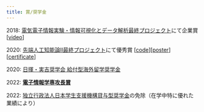 ```yaml
---
title: 賞/奨学金
---
```


2018: [電気電子情報実験・情報可視化とデータ解析最終プロジェクト](https://yatani.jp/teaching/doku.php?id=2021infovislab:start)にて企業賞 [[video](https://www.youtube.com/watch?v=LWtJZZejSDs)]

2020: [先端人工知能論Ⅱ最終プロジェクト](https://www.ai.u-tokyo.ac.jp/ja/lectures/fai-2)にて優秀賞 [[code](https://github.com/futakw/Twitter_Image_Captioning)][[poster](https://sosuke115.github.io/files/twitter_image_caption.pdf)][[certificate](https://sosuke115.github.io/files/twitter_certificate.jpg)]

2020: [日揮・実吉奨学会 給付型海外留学奨学金](https://www.jgcs.or.jp/business/abroad.html)
<!-- （Covid-19の影響でミュンヘン工科大学への留学が中止） -->

2022: **[電子情報学専攻長賞](https://www.i.u-tokyo.ac.jp/edu/course/ice)**

2022: [独立行政法人日本学生支援機構貸与型奨学金](https://www.jasso.go.jp/)の免除（在学中特に優れた業績により）